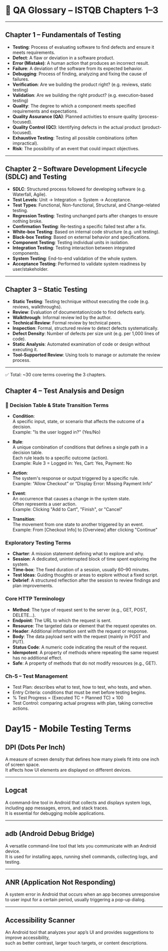 # 📘 QA Glossary – ISTQB Chapters 1–3

---

## Chapter 1 – Fundamentals of Testing

- **Testing**: Process of evaluating software to find defects and ensure it meets requirements.  
- **Defect**: A flaw or deviation in a software product.  
- **Error (Mistake)**: A human action that produces an incorrect result.  
- **Failure**: A deviation of the software from its expected behavior.  
- **Debugging**: Process of finding, analyzing and fixing the cause of failures.  
- **Verification**: Are we building the product right? (e.g. reviews, static testing)  
- **Validation**: Are we building the right product? (e.g. execution-based testing)  
- **Quality**: The degree to which a component meets specified requirements and expectations.  
- **Quality Assurance (QA)**: Planned activities to ensure quality (process-focused).  
- **Quality Control (QC)**: Identifying defects in the actual product (product-focused).  
- **Exhaustive Testing**: Testing all possible combinations (often impractical).  
- **Risk**: The possibility of an event that could impact objectives.  

---

## Chapter 2 – Software Development Lifecycle (SDLC) and Testing

- **SDLC**: Structured process followed for developing software (e.g. Waterfall, Agile).  
- **Test Levels**: Unit → Integration → System → Acceptance.  
- **Test Types**: Functional, Non-functional, Structural, and Change-related testing.  
- **Regression Testing**: Testing unchanged parts after changes to ensure nothing broke.  
- **Confirmation Testing**: Re-testing a specific failed test after a fix.  
- **White-box Testing**: Based on internal code structure (e.g. unit testing).  
- **Black-box Testing**: Based on external behavior and specifications.  
- **Component Testing**: Testing individual units in isolation.  
- **Integration Testing**: Testing interaction between integrated components.  
- **System Testing**: End-to-end validation of the whole system.  
- **Acceptance Testing**: Performed to validate system readiness by user/stakeholder.  

---

## Chapter 3 – Static Testing

- **Static Testing**: Testing technique without executing the code (e.g. reviews, walkthroughs).  
- **Review**: Evaluation of documentation/code to find defects early.  
- **Walkthrough**: Informal review led by the author.  
- **Technical Review**: Formal review by technical peers.  
- **Inspection**: Formal, structured review to detect defects systematically.  
- **Defect Density**: Number of defects per size unit (e.g. per 1,000 lines of code).  
- **Static Analysis**: Automated examination of code or design without executing it.  
- **Tool-Supported Review**: Using tools to manage or automate the review process.  

---

✅ Total: ~30 core terms covering the 3 chapters.


## Chapter 4 – Test Analysis and Design
### 🧩 Decision Table & State Transition Terms

- **Condition**:  
  A specific input, state, or scenario that affects the outcome of a decision.  
  Example: "Is the user logged in?" (Yes/No)

- **Rule**:  
  A unique combination of conditions that defines a single path in a decision table.  
  Each rule leads to a specific outcome (action).  
  Example: Rule 3 = Logged in: Yes, Cart: Yes, Payment: No

- **Action**:  
  The system's response or output triggered by a specific rule.  
  Example: “Allow Checkout” or “Display Error: Missing Payment Info”

- **Event**:  
  An occurrence that causes a change in the system state.  
  Often represents a user action.  
  Example: Clicking "Add to Cart", "Finish", or "Cancel"

- **Transition**:  
  The movement from one state to another triggered by an event.  
  Example: From [Checkout Info] to [Overview] after clicking "Continue"

### Exploratory Testing Terms

- **Charter**: A mission statement defining what to explore and why.
- **Session**: A dedicated, uninterrupted block of time spent exploring the system.
- **Time-box**: The fixed duration of a session, usually 60–90 minutes.
- **Test Ideas**: Guiding thoughts or areas to explore without a fixed script.
- **Debrief**: A structured reflection after the session to review findings and plan improvements.

### Core HTTP Terminology

- **Method**: The type of request sent to the server (e.g., GET, POST, DELETE...).
- **Endpoint**: The URL to which the request is sent.
- **Resource**: The targeted data or element that the request operates on.
- **Header**: Additional information sent with the request or response.
- **Body**: The data payload sent with the request (mainly in POST and PUT).
- **Status Code**: A numeric code indicating the result of the request.
- **Idempotent**: A property of methods where repeating the same request has no additional effect.
- **Safe**: A property of methods that do not modify resources (e.g., GET).

### Ch-5 – Test Management
- Test Plan: describes what to test, how to test, who tests, and when.
- Entry Criteria: conditions that must be met before testing begins.
- % Test Progress = (Executed TC ÷ Planned TC) × 100
- Test Control: comparing actual progress with plan, taking corrective actions.

# Day15 - Mobile Testing Terms

## DPI (Dots Per Inch)  
A measure of screen density that defines how many pixels fit into one inch of screen space.  
It affects how UI elements are displayed on different devices.

---

## Logcat  
A command-line tool in Android that collects and displays system logs,  
including app messages, errors, and stack traces.  
It is essential for debugging mobile applications.

---

## adb (Android Debug Bridge)  
A versatile command-line tool that lets you communicate with an Android device.  
It is used for installing apps, running shell commands, collecting logs, and testing.

---

## ANR (Application Not Responding)  
A system error in Android that occurs when an app becomes unresponsive  
to user input for a certain period, usually triggering a pop-up dialog.

---

## Accessibility Scanner  
An Android tool that analyzes your app’s UI and provides suggestions to improve accessibility,  
such as better contrast, larger touch targets, or content descriptions.

